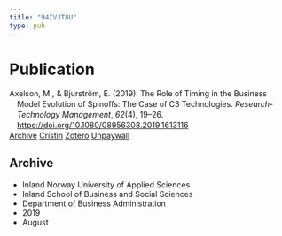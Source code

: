 ```yaml
---
title: "94IVJT8U"
type: pub
---
```

<h1>Publication</h1>
<article id="csl-bib-container-94IVJT8U" class="csl-bib-container">
  <div class="csl-bib-body" style="line-height: 1.35; padding-left: 1em; text-indent:-1em;">
  <div class="csl-entry">Axelson, M., &amp; Bjurstr&#xF6;m, E. (2019). The Role of Timing in the Business Model Evolution of Spinoffs: The Case of C3 Technologies. <i>Research-Technology Management</i>, <i>62</i>(4), 19&#x2013;26. <a href="https://doi.org/10.1080/08956308.2019.1613116">https://doi.org/10.1080/08956308.2019.1613116</a></div>
</div>
  <div class="csl-bib-buttons">
    <a href="#taxonomy-article-94IVJT8U" class="csl-bib-button">Archive</a>
    <a href alt="Cristin URL" class="csl-bib-button">Cristin</a>
    <a href alt="Zotero URL" class="csl-bib-button">Zotero</a>
    <a href="https://www.tandfonline.com/doi/pdf/10.1080/08956308.2019.1613116?needAccess=true&amp;" class="csl-bib-button">Unpaywall</a>
  </div>
  <div id="csl-bib-meta-container-94IVJT8U"></div>
</article>
<div id="csl-bib-meta-94IVJT8U" class="csl-bib-meta">
  <article id="taxonomy-article-94IVJT8U" class="taxonomy-article">
    <h1>Archive</h1>
    <ul>
      <li>Inland Norway University of Applied Sciences</li>
      <li>Inland School of Business and Social Sciences</li>
      <li>Department of Business Administration</li>
      <li>2019</li>
      <li>August</li>
    </ul>
  </article>
</div>
